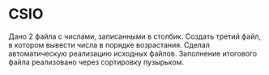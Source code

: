 # CSIO
Дано 2 файла с числами, записанными в столбик. Создать третий файл, в котором вывести числа в порядке возрастания. 
Сделал автоматическую реализацию исходных файлов. 
Заполнение итогового файла реализовано через сортировку пузырьком. 
